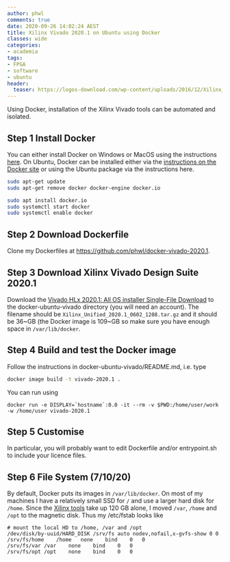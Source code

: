 ```yaml
---
author: phwl
comments: true
date: 2020-09-26 14:02:24 AEST
title: Xilinx Vivado 2020.1 on Ubuntu using Docker
classes: wide
categories:
- academia
tags:
- FPGA
- software
- ubuntu
header:
  teaser: https://logos-download.com/wp-content/uploads/2016/12/Xilinx_logo_logotype.png
---
```


Using Docker, installation of the Xilinx Vivado tools can be automated and
isolated.

## Step 1 Install Docker
You can either install Docker on Windows or MacOS using the instructions [here](http://phwl.org/2020/installing-docker/). On Ubuntu, Docker can be installed 
either via the [instructions on the Docker site](https://docs.docker.com/engine/install/ubuntu/) or using the Ubuntu package via the instructions here.

```bash
sudo apt-get update
sudo apt-get remove docker docker-engine docker.io

sudo apt install docker.io
sudo systemctl start docker
sudo systemctl enable docker
```

## Step 2 Download Dockerfile
Clone my Dockerfiles at <https://github.com/phwl/docker-vivado-2020.1>.

## Step 3 Download Xilinx Vivado Design Suite 2020.1
Download the [Vivado HLx 2020.1: All OS installer Single-File Download](https://www.xilinx.com/member/forms/download/xef.html?filename=Xilinx_Unified_2020.1_0602_1208.tar.gz) to the docker-ubuntu-vivado directory (you will need an account).
The filename should be ```Xilinx_Unified_2020.1_0602_1208.tar.gz``` and it 
should be 36~GB (the Docker image is 109~GB so make sure you have enough
space in ```/var/lib/docker```.

## Step 4 Build and test the Docker image
Follow the instructions in docker-ubuntu-vivado/README.md, i.e. type
```bash
docker image build -t vivado-2020.1 .
```

You can run using
```
docker run -e DISPLAY=`hostname`:0.0 -it --rm -v $PWD:/home/user/work -w /home/user vivado-2020.1
```
## Step 5 Customise 
In particular, you will probably want to edit Dockerfile and/or entrypoint.sh to include your licence files.

## Step 6 File System (7/10/20) 
By default, Docker puts its images in ```/var/lib/docker```. On most of my 
machines I have a relatively small SSD for ```/``` and use a larger hard disk
for ```/home```. Since the [Xilinx tools](https://github.com/phwl/docker-ubuntu-vivado) take up 120 GB alone, I moved ```/var```, ```/home``` and ```/opt``` to the magnetic disk. Thus my /etc/fstab looks like
```
# mount the local HD to /home, /var and /opt
/dev/disk/by-uuid/HARD_DISK /srv/fs auto nodev,nofail,x-gvfs-show 0 0
/srv/fs/home	/home	none	bind	0	0
/srv/fs/var	/var	none	bind	0	0
/srv/fs/opt	/opt	none	bind	0	0
```

